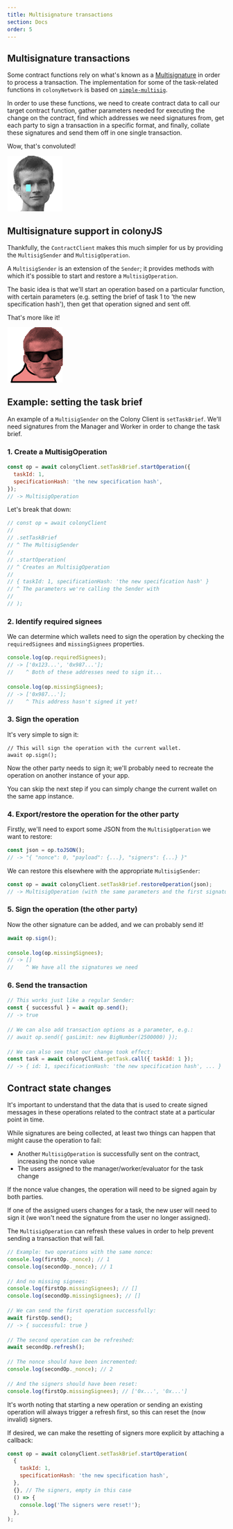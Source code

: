 ```yaml
---
title: Multisignature transactions
section: Docs
order: 5
---
```


## Multisignature transactions

Some contract functions rely on what's known as a [Multisignature](https://en.wikipedia.org/wiki/Multisignature) in order to process a transaction. The implementation for some of the task-related functions in `colonyNetwork` is based on [`simple-multisig`](https://github.com/christianlundkvist/simple-multisig).

In order to use these functions, we need to create contract data to call our target contract function, gather parameters needed for executing the change on the contract, find which addresses we need signatures from, get each party to sign a transaction in a specific format, and finally, collate these signatures and send them off in one single transaction.

Wow, that's convoluted!

![Sad Vitalik](img/sad_vitalik.gif)

## Multisignature support in colonyJS

Thankfully, the `ContractClient` makes this much simpler for us by providing the `MultisigSender` and `MultisigOperation`.

A `MultisigSender` is an extension of the `Sender`; it provides methods with which it's possible to start and restore a `MultisigOperation`.

The basic idea is that we'll start an operation based on a particular function, with certain parameters (e.g. setting the brief of task 1 to 'the new specification hash'), then get that operation signed and sent off.

That's more like it!

![Cool Vitalik Parrot](img/cool_vitalik_parrot.gif)

## Example: setting the task brief

An example of a `MultisigSender` on the Colony Client is `setTaskBrief`. We'll need signatures from the Manager and Worker in order to change the task brief.

### 1. Create a MultisigOperation

```js
const op = await colonyClient.setTaskBrief.startOperation({
  taskId: 1,
  specificationHash: 'the new specification hash',
});
// -> MultisigOperation
```

Let's break that down:

```js
// const op = await colonyClient
//
// .setTaskBrief
// ^ The MultisigSender
//
// .startOperation(
// ^ Creates an MultisigOperation
//
// { taskId: 1, specificationHash: 'the new specification hash' }
// ^ The parameters we're calling the Sender with
//
// );
```

### 2. Identify required signees

We can determine which wallets need to sign the operation by checking the `requiredSignees` and `missingSignees` properties.

```js
console.log(op.requiredSignees);
// -> ['0x123...', '0x987...'];
//    ^ Both of these addresses need to sign it...

console.log(op.missingSignees);
// -> ['0x987...'];
//    ^ This address hasn't signed it yet!
```

### 3. Sign the operation

It's very simple to sign it:

```
// This will sign the operation with the current wallet.
await op.sign();
```

Now the other party needs to sign it; we'll probably need to recreate the operation on another instance of your app.

You can skip the next step if you can simply change the current wallet on the same app instance.

### 4. Export/restore the operation for the other party

Firstly, we'll need to export some JSON from the `MultisigOperation` we want to restore:

```js
const json = op.toJSON();
// -> "{ "nonce": 0, "payload": {...}, "signers": {...} }"
```

We can restore this elsewhere with the appropriate `MultisigSender`:

```js
const op = await colonyClient.setTaskBrief.restoreOperation(json);
// -> MultisigOperation (with the same parameters and the first signature already in place)
```

### 5. Sign the operation (the other party)

Now the other signature can be added, and we can probably send it!

```js
await op.sign();

console.log(op.missingSignees);
// -> []
//    ^ We have all the signatures we need
```

### 6. Send the transaction

```js
// This works just like a regular Sender:
const { successful } = await op.send();
// -> true

// We can also add transaction options as a parameter, e.g.:
// await op.send({ gasLimit: new BigNumber(2500000) });

// We can also see that our change took effect:
const task = await colonyClient.getTask.call({ taskId: 1 });
// -> { id: 1, specificationHash: 'the new specification hash', ... }
```

## Contract state changes

It's important to understand that the data that is used to create signed messages in these operations related to the contract state at a particular point in time.

While signatures are being collected, at least two things can happen that might cause the operation to fail:

* Another `MultisigOperation` is successfully sent on the contract, increasing the nonce value
* The users assigned to the manager/worker/evaluator for the task change

If the nonce value changes, the operation will need to be signed again by both parties.

If one of the assigned users changes for a task, the new user will need to sign it (we won't need the signature from the user no longer assigned).

The `MultisigOperation` can refresh these values in order to help prevent sending a transaction that will fail.

```js
// Example: two operations with the same nonce:
console.log(firstOp._nonce); // 1
console.log(secondOp._nonce); // 1

// And no missing signees:
console.log(firstOp.missingSignees); // []
console.log(secondOp.missingSignees); // []

// We can send the first operation successfully:
await firstOp.send();
// -> { successful: true }

// The second operation can be refreshed:
await secondOp.refresh();

// The nonce should have been incremented:
console.log(secondOp._nonce); // 2

// And the signers should have been reset:
console.log(firstOp.missingSignees); // ['0x...', '0x...']
```

It's worth noting that starting a new operation or sending an existing operation will always trigger a refresh first, so this can reset the (now invalid) signers.

If desired, we can make the resetting of signers more explicit by attaching a callback:

```js
const op = await colonyClient.setTaskBrief.startOperation(
  {
    taskId: 1,
    specificationHash: 'the new specification hash',
  },
  {}, // The signers, empty in this case
  () => {
    console.log('The signers were reset!');
  },
);
```
